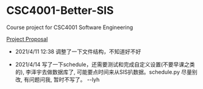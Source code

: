 # CSC4001-Better-SIS
Course project for CSC4001 Software Engineering

[Project Proposal](https://cuhko365-my.sharepoint.com/:w:/g/personal/118010154_link_cuhk_edu_cn/EX6obTyLQDxLj02i4ppIiPUBJvq3lq2WENfZsqmcGvXDkQ?e=4%3aMLXC80&web=1&at=9)

- 2021/4/11 12:38
调整了一下文件结构，不知道好不好

- 2021/4/14
写了一下schedule，还需要测试和完成自定义设置(不要早课之类的), 李泽宇去做数据库了, 可能要点时间来从SIS扒数据。schedule.py 尽量别改, 有问题问我, 暂时不写了。 --lyh
